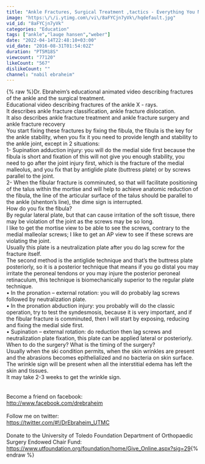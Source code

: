 ```yaml
---
title: "Ankle Fractures, Surgical Treatment ,tactics - Everything You Need To Know - Dr. Nabil Ebraheim"
image: "https:\/\/i.ytimg.com\/vi\/8aFYCjn7yVk\/hqdefault.jpg"
vid_id: "8aFYCjn7yVk"
categories: "Education"
tags: ["ankle","lauge hansen","weber"]
date: "2022-04-14T22:48:10+03:00"
vid_date: "2016-08-31T01:54:02Z"
duration: "PT5M18S"
viewcount: "77120"
likeCount: "567"
dislikeCount: ""
channel: "nabil ebraheim"
---
```

{% raw %}Dr. Ebraheim’s educational animated video describing fractures of the ankle and the surgical treatment.<br />Educational video describing fractures of the ankle X - rays.<br />It describes ankle fracture classification, ankle fracture dislocation.<br />It also describes ankle fracture treatment and ankle fracture surgery and ankle fracture recovery<br />You start fixing these fractures by fixing the fibula, the fibula is the key for the ankle stability, when you fix it you need to provide length and stability to the ankle joint, except in 2 situations: <br />1- Supination adduction injury: you will do the medial side first because the fibula is short and fixation of this will not give you enough stability, you need to go after the joint injury first, which is the fracture of the medial malleolus, and you fix that by antiglide plate (buttress plate) or by screws parallel to the joint.<br />2- When the fibular fracture is comminuted, so that will facilitate positioning of the talus within the mortise and will help to achieve anatomic reduction of the fibula, the line of the articular surface of the talus should be parallel to the ankle (shenton’s line), the dime sign is interrupted.<br />How do you fix the fibula?<br />By regular lateral plate, but that can cause irritation of the soft tissue, there may be violation of the joint as the screws may be so long.<br />I like to get the mortise view to be able to see the screws, contrary to the medial malleolar screws; I like to get an AP view to see if these screws are violating the joint.<br />Usually this plate is a neutralization plate after you do lag screw for the fracture itself.<br />The second method is the antiglide technique and that’s the buttress plate posteriorly, so it is a posterior technique that means if you go distal you may irritate the peroneal tendons or you may injure the posterior peroneal retinaculum, this technique is biomechanically superior to the regular plate technique. <br />• In the pronation – external rotation: you will do probably lag screws followed by neutralization plate.<br />•  In the pronation abduction injury: you probably will do the classic operation, try to test the syndesmosis, because it is very important, and if the fibular fracture is comminuted, then I will start by exposing, reducing and fixing the medial side first.<br />• Supination – external rotation: do reduction then lag screws and neutralization plate fixation, this plate can be applied lateral or posteriorly.<br />When to do the surgery? What is the timing of the surgery?<br />Usually when the ski condition permits, when the skin wrinkles are present and the abrasions becomes epithelialized and no bacteria on skin surface.<br />The wrinkle sign will be present when all the interstitial edema has left the skin and tissues.<br />It may take 2-3 weeks to get the wrinkle sign.<br /><br /><br />Become a friend on facebook:<br /><a rel="nofollow" target="blank" href="http://www.facebook.com/drebraheim">http://www.facebook.com/drebraheim</a><br /><br />Follow me on twitter:<br /><a rel="nofollow" target="blank" href="https://twitter.com/#!/DrEbraheim_UTMC">https://twitter.com/#!/DrEbraheim_UTMC</a><br /><br />Donate to the University of Toledo Foundation Department of Orthopaedic Surgery Endowed Chair Fund:<br /><a rel="nofollow" target="blank" href="https://www.utfoundation.org/foundation/home/Give_Online.aspx?sig=29">https://www.utfoundation.org/foundation/home/Give_Online.aspx?sig=29</a>{% endraw %}

